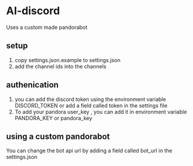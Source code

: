 # AI-discord
Uses a custom made pandorabot

## setup
1. copy settings.json.example to settings.json
2. add the channel ids into the channels

## authenication
1. you can add the discord token using the environment variable DISCORD_TOKEN or add a field called token in the settings file
2. To add your pandora user\_key , you can add it in environment variable PANDORA\_KEY or pandora\_key

## using a custom pandorabot
You can change the bot api url by adding a field called bot_url in the settings.json
